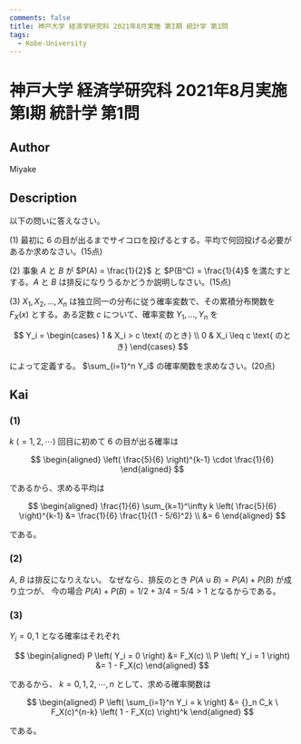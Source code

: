 ```yaml
---
comments: false
title: 神戸大学 経済学研究科 2021年8月実施 第I期 統計学 第1問
tags:
  - Kobe-University
---
```

# 神戸大学 経済学研究科 2021年8月実施 第I期 統計学 第1問

## **Author**
Miyake

## **Description**
以下の問いに答えなさい。

(1) 最初に 6 の目が出るまでサイコロを投げるとする。平均で何回投げる必要があるか求めなさい。(15点)

(2) 事象 $A$ と $B$ が $P(A) = \frac{1}{2}$ と $P(B^C) = \frac{1}{4}$ を満たすとする。$A$ と $B$ は排反になりうるかどうか説明しなさい。(15点)

(3) $X_1, X_2, \ldots, X_n$ は独立同一の分布に従う確率変数で、その累積分布関数を $F_X(x)$ とする。ある定数 $c$ について、確率変数 $Y_1, \ldots, Y_n$ を

$$
Y_i = 
\begin{cases} 
1 & X_i > c \text{ のとき} \\ 
0 & X_i \leq c \text{ のとき} 
\end{cases} 
$$

によって定義する。 $\sum_{i=1}^n Y_i$ の確率関数を求めなさい。(20点)


## **Kai**
### (1)
$k \ (=1, 2, \cdots)$ 回目に初めて 6 の目が出る確率は

$$
  \begin{aligned}
  \left( \frac{5}{6} \right)^{k-1} \cdot \frac{1}{6}
  \end{aligned}
$$

であるから、求める平均は

$$
  \begin{aligned}
  \frac{1}{6} \sum_{k=1}^\infty k \left( \frac{5}{6} \right)^{k-1}
  &= \frac{1}{6} \frac{1}{(1 - 5/6)^2}
  \\
  &= 6
  \end{aligned}
$$

である。

### (2)
$A$, $B$ は排反になりえない。
なぜなら、排反のとき $P(A \cup B) = P(A) + P(B)$ が成り立つが、
今の場合 $P(A)+P(B)=1/2+3/4=5/4 \gt 1$ となるからである。

### (3)
$Y_i =0,1$ となる確率はそれぞれ

$$
  \begin{aligned}
  P \left( Y_i = 0 \right) &= F_X(c)
  \\
  P \left( Y_i = 1 \right) &= 1 - F_X(c)
  \end{aligned}
$$

であるから、 $k = 0, 1, 2, \cdots, n$ として、求める確率関数は

$$
  \begin{aligned}
  P \left( \sum_{i=1}^n Y_i = k \right)
  &= {}_n C_k \ F_X(c)^{n-k} \left( 1 - F_X(c) \right)^k
  \end{aligned}
$$

である。